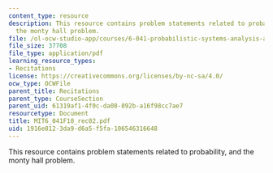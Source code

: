 ```yaml
---
content_type: resource
description: This resource contains problem statements related to probability, and
  the monty hall problem.
file: /ol-ocw-studio-app/courses/6-041-probabilistic-systems-analysis-and-applied-probability-fall-2010/1916e8123da9d6a5f5fa106546316648_MIT6_041F10_rec02.pdf
file_size: 37708
file_type: application/pdf
learning_resource_types:
- Recitations
license: https://creativecommons.org/licenses/by-nc-sa/4.0/
ocw_type: OCWFile
parent_title: Recitations
parent_type: CourseSection
parent_uid: 61319af1-4f0c-da08-892b-a16f98cc7ae7
resourcetype: Document
title: MIT6_041F10_rec02.pdf
uid: 1916e812-3da9-d6a5-f5fa-106546316648
---
```

This resource contains problem statements related to probability, and the monty hall problem.